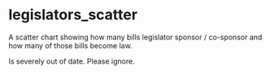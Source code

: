 # legislators_scatter
A scatter chart showing how many bills legislator sponsor / co-sponsor and how many of those bills become law.

Is severely out of date. Please ignore.